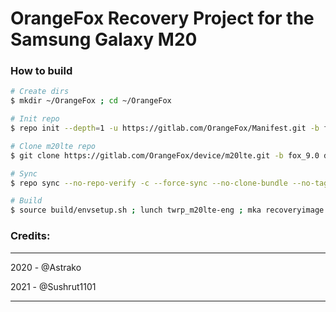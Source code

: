 # OrangeFox Recovery Project for the Samsung Galaxy M20

### How to build ###

```bash
# Create dirs
$ mkdir ~/OrangeFox ; cd ~/OrangeFox

# Init repo
$ repo init --depth=1 -u https://gitlab.com/OrangeFox/Manifest.git -b fox_9.0

# Clone m20lte repo
$ git clone https://gitlab.com/OrangeFox/device/m20lte.git -b fox_9.0 device/samsung/m20lte

# Sync
$ repo sync --no-repo-verify -c --force-sync --no-clone-bundle --no-tags --optimized-fetch --prune -j`nproc`

# Build
$ source build/envsetup.sh ; lunch twrp_m20lte-eng ; mka recoveryimage
```

### Credits: ###
___________________
2020 - @Astrako

2021 - @Sushrut1101
____________________
